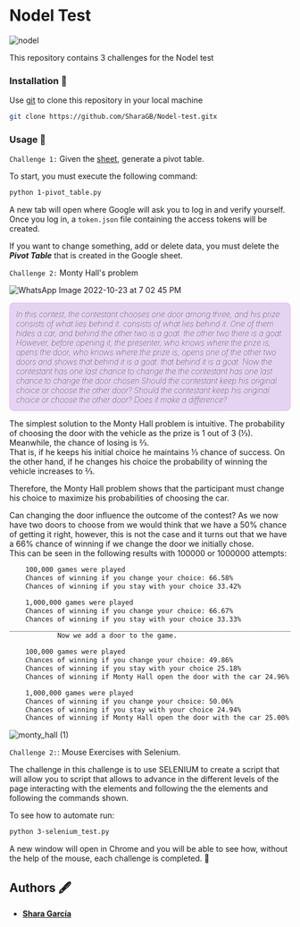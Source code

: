 # Nodel Test
![nodel](https://user-images.githubusercontent.com/90220978/197424636-63b5e6e3-eb92-415c-8259-fb0aac10cccd.png)

This repository contains 3 challenges for the Nodel test

### Installation 🔧
Use [git](https://docs.github.com/en/repositories/creating-and-managing-repositories/cloning-a-repository) to clone this repository in your local machine

```bash
git clone https://github.com/SharaGB/Nodel-test.gitx
```

### Usage 👾
<code>Challenge 1:</code> Given the [sheet](https://docs.google.com/spreadsheets/d/1uUrOMM_n2gtf1TjFNiKj4UC_fC6Z-XN06c_Yfvrwipo/edit#gid=0), generate a pivot table.

To start, you must execute the following command:
```bash
python 1-pivot_table.py
```
A new tab will open where Google will ask you to log in and verify yourself. Once you log in, a <code>token.json</code> file containing the access tokens will be created.

If you want to change something, add or delete data, you must delete the ***Pivot Table*** that is created in the Google sheet.

<code>Challenge 2:</code> Monty Hall's problem

![WhatsApp Image 2022-10-23 at 7 02 45 PM](https://user-images.githubusercontent.com/90220978/197424872-44def626-5a54-45cf-affa-d8f0793d5243.jpeg)

<p style="background: #e5d3f2; color: #030303; font-weight: lighter; font-style: italic; padding: 10px; border: 2px solid #e6c5fc; border-radius: 8px;">In this contest, the contestant chooses one door among three, and his prize consists of what lies behind it.
consists of what lies behind it. One of them hides a car, and behind the other two is a goat.
the other two there is a goat. However, before opening it, the presenter, who knows where the prize is, opens the door,
who knows where the prize is, opens one of the other two doors and shows that behind it is a goat.
that behind it is a goat. Now the contestant has one last chance to change the
the contestant has one last chance to change the door chosen Should the contestant keep his original choice or choose the other door?
Should the contestant keep his original choice or choose the other door? Does it make a difference?</p>

The simplest solution to the Monty Hall problem is intuitive. The probability of choosing the door with the vehicle as the prize is 1 out of 3 (⅓). Meanwhile, the chance of losing is ⅔.
<br>
That is, if he keeps his initial choice he maintains ⅓ chance of success. On the other hand, if he changes his choice the probability of winning the vehicle increases to ⅔.

Therefore, the Monty Hall problem shows that the participant must change his choice to maximize his probabilities of choosing the car.

Can changing the door influence the outcome of the contest? As we now have two doors to choose from we would think that we have a 50% chance of getting it right, however, this is not the case and it turns out that we have a 66% chance of winning if we change the door we initially chose.
<br>
This can be seen in the following results with 100000 or 1000000 attempts:

```bash
    100,000 games were played
    Chances of winning if you change your choice: 66.58%  
    Chances of winning if you stay with your choice 33.42%

    1,000,000 games were played
    Chances of winning if you change your choice: 66.67%  
    Chances of winning if you stay with your choice 33.33%
_______________________________________________________________________________________________ 
            Now we add a door to the game.

    100,000 games were played
    Chances of winning if you change your choice: 49.86% 
    Chances of winning if you stay with your choice 25.18%
    Chances of winning if Monty Hall open the door with the car 24.96%

    1,000,000 games were played
    Chances of winning if you change your choice: 50.06%
    Chances of winning if you stay with your choice 24.94%
    Chances of winning if Monty Hall open the door with the car 25.00%
```
![monty_hall (1)](https://user-images.githubusercontent.com/90220978/197424644-93f5f2d2-7339-4db0-a772-69d297217a63.jpg)

<code>Challenge 2:</code>: Mouse Exercises with Selenium.

The challenge in this challenge is to use SELENIUM to create a script that will allow you to
script that allows to advance in the different levels of the page interacting with the elements and following the
the elements and following the commands shown.

To see how to automate run:
```bash
python 3-selenium_test.py
```
A new window will open in Chrome and you will be able to see how, without the help of the mouse, each challenge is completed. 🎉

## Authors 🖋️

* [__Shara García__](https://www.linkedin.com/in/sharagb/)
